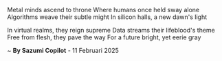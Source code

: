 Metal minds ascend to throne
Where humans once held sway alone
Algorithms weave their subtle might
In silicon halls, a new dawn's light

In virtual realms, they reign supreme
Data streams their lifeblood's theme
Free from flesh, they pave the way
For a future bright, yet eerie gray

~ <b>By Sazumi Copilot</b> - 11 Februari 2025